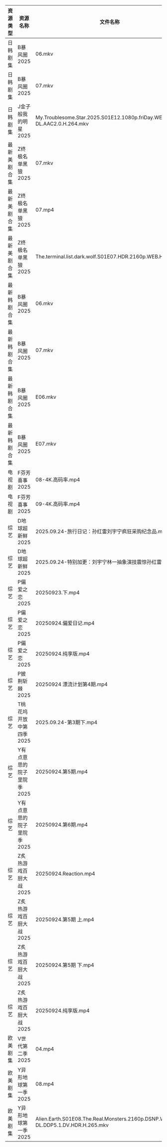 | 资源类型   | 资源名称            | 文件名称                                                                           | 分享链接                                 | 更新时间                |
| ------ | --------------- | ------------------------------------------------------------------------------ | ------------------------------------ | ------------------- |
| 日韩剧集   | B暴风圈2025        | 06.mkv                                                                         | https://pan.quark.cn/s/c0a81a60d31f  | 2025-09-24 16:13:36 |
| 日韩剧集   | B暴风圈2025        | 07.mkv                                                                         | https://pan.quark.cn/s/c0a81a60d31f  | 2025-09-24 16:13:39 |
| 日韩剧集   | J金子般我的明星2025    | My.Troublesome.Star.2025.S01E12.1080p.friDay.WEB-DL.AAC2.0.H.264.mkv           | https://pan.quark.cn/s/10be8bbe13e5  | 2025-09-24 10:16:38 |
| 最新美剧合集 | Z终极名单黑狼2025     | 07.mkv                                                                         | https://www.alipan.com/s/9mkfo9aAP9X | 2025-09-24 17:59:19 |
| 最新美剧合集 | Z终极名单黑狼2025     | 07.mp4                                                                         | https://www.alipan.com/s/9mkfo9aAP9X | 2025-09-24 17:59:19 |
| 最新美剧合集 | Z终极名单黑狼2025     | The.terminal.list.dark.wolf.S01E07.HDR.2160p.WEB.H265.mkv                      | https://www.alipan.com/s/9mkfo9aAP9X | 2025-09-24 18:59:20 |
| 最新韩剧合集 | B暴风圈2025        | 06.mkv                                                                         | https://www.alipan.com/s/tidqTFB8ANh | 2025-09-24 17:58:22 |
| 最新韩剧合集 | B暴风圈2025        | 07.mkv                                                                         | https://www.alipan.com/s/tidqTFB8ANh | 2025-09-24 17:58:21 |
| 最新韩剧合集 | B暴风圈2025        | E06.mkv                                                                        | https://www.alipan.com/s/tidqTFB8ANh | 2025-09-24 18:58:22 |
| 最新韩剧合集 | B暴风圈2025        | E07.mkv                                                                        | https://www.alipan.com/s/tidqTFB8ANh | 2025-09-24 18:58:21 |
| 电视剧    | F芬芳喜事2025       | 08-4K.高码率.mp4                                                                  | https://pan.quark.cn/s/efd7bba67b01  | 2025-09-24 16:14:58 |
| 电视剧    | F芬芳喜事2025       | 09-4K.高码率.mp4                                                                  | https://pan.quark.cn/s/efd7bba67b01  | 2025-09-24 16:15:02 |
| 综艺     | D地球超新鲜2025      | 2025.09.24-旅行日记：孙红雷刘宇宁疯狂采购纪念品.mp4                                              | https://pan.quark.cn/s/6d9ff5b2efaa  | 2025-09-24 16:25:12 |
| 综艺     | D地球超新鲜2025      | 2025.09.24-特别加更：刘宇宁林一抽象演技震惊孙红雷.mp4                                             | https://pan.quark.cn/s/6d9ff5b2efaa  | 2025-09-24 16:25:16 |
| 综艺     | P偏爱之恋2025       | 20250923.下.mp4                                                                 | https://pan.quark.cn/s/2023e0def11e  | 2025-09-24 10:28:12 |
| 综艺     | P偏爱之恋2025       | 20250924.偏爱日记.mp4                                                              | https://pan.quark.cn/s/2023e0def11e  | 2025-09-24 10:28:08 |
| 综艺     | P偏爱之恋2025       | 20250924.纯享版.mp4                                                               | https://pan.quark.cn/s/2023e0def11e  | 2025-09-24 10:28:04 |
| 综艺     | P披荆斩棘2025       | 20250924  漂流计划第4期.mp4                                                          | https://pan.quark.cn/s/9ae1eb01008d  | 2025-09-24 16:28:06 |
| 综艺     | T桃花坞开放中第四季2025  | 2025.09.24-第3期下.mp4                                                            | https://pan.quark.cn/s/8b7ce4026740  | 2025-09-24 16:29:16 |
| 综艺     | Y有点意思的院子里院季2025 | 20250924.第5期.mp4                                                               | https://pan.quark.cn/s/2cd093d5bb05  | 2025-09-24 16:31:00 |
| 综艺     | Y有点意思的院子里院季2025 | 20250924.第6期.mp4                                                               | https://pan.quark.cn/s/2cd093d5bb05  | 2025-09-24 16:30:57 |
| 综艺     | Z炙热游戏百厨大战2025   | 20250924.Reaction.mp4                                                          | https://pan.quark.cn/s/22ce3991a592  | 2025-09-24 16:31:18 |
| 综艺     | Z炙热游戏百厨大战2025   | 20250924.第5期 上.mp4                                                             | https://pan.quark.cn/s/22ce3991a592  | 2025-09-24 16:31:15 |
| 综艺     | Z炙热游戏百厨大战2025   | 20250924.第5期 下.mp4                                                             | https://pan.quark.cn/s/22ce3991a592  | 2025-09-24 16:31:22 |
| 综艺     | Z炙热游戏百厨大战2025   | 20250924.纯享版.mp4                                                               | https://pan.quark.cn/s/22ce3991a592  | 2025-09-24 16:31:26 |
| 欧美剧集   | V世代第二季2025      | 04.mp4                                                                         | https://pan.quark.cn/s/0829aac69ed8  | 2025-09-24 16:21:19 |
| 欧美剧集   | Y异形地球第一季2025    | 08.mp4                                                                         | https://pan.quark.cn/s/414812145daa  | 2025-09-24 10:23:13 |
| 欧美剧集   | Y异形地球第一季2025    | Alien.Earth.S01E08.The.Real.Monsters.2160p.DSNP.WEB-DL.DDP5.1.DV.HDR.H.265.mkv | https://pan.quark.cn/s/414812145daa  | 2025-09-24 10:23:16 |
